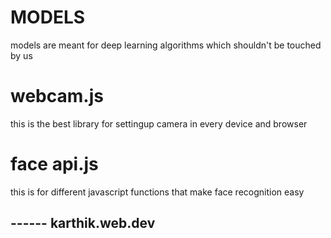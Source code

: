 #  MODELS 
models are meant for deep learning algorithms which shouldn't be touched by us

# webcam.js 
this is the best library for settingup camera in every device and browser

# face api.js
this is for different javascript functions that make face recognition easy

## ------ karthik.web.dev
